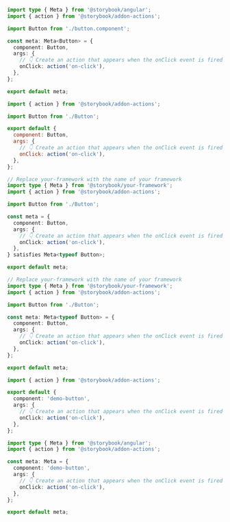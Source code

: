 ```ts filename="Button.stories.ts" renderer="angular" language="ts"
import type { Meta } from '@storybook/angular';
import { action } from '@storybook/addon-actions';

import Button from './button.component';

const meta: Meta<Button> = {
  component: Button,
  args: {
    // 👇 Create an action that appears when the onClick event is fired
    onClick: action('on-click'),
  },
};

export default meta;
```

```js filename="Button.stories.js" renderer="common" language="js" tabTitle="CSF 3"
import { action } from '@storybook/addon-actions';

import Button from './Button';

export default {
  component: Button,
  args: {
    // 👇 Create an action that appears when the onClick event is fired
    onClick: action('on-click'),
  },
};
```

```ts filename="Button.stories.ts" renderer="common" language="ts-4-9"
// Replace your-framework with the name of your framework
import type { Meta } from '@storybook/your-framework';
import { action } from '@storybook/addon-actions';

import Button from './Button';

const meta = {
  component: Button,
  args: {
    // 👇 Create an action that appears when the onClick event is fired
    onClick: action('on-click'),
  },
} satisfies Meta<typeof Button>;

export default meta;
```

```ts filename="Button.stories.ts" renderer="common" language="ts" tabTitle="CSF 3"
// Replace your-framework with the name of your framework
import type { Meta } from '@storybook/your-framework';
import { action } from '@storybook/addon-actions';

import Button from './Button';

const meta: Meta<typeof Button> = {
  component: Button,
  args: {
    // 👇 Create an action that appears when the onClick event is fired
    onClick: action('on-click'),
  },
};

export default meta;
```

```ts filename="Button.stories.js" renderer="web-components" language="js"
import { action } from '@storybook/addon-actions';

export default {
  component: 'demo-button',
  args: {
    // 👇 Create an action that appears when the onClick event is fired
    onClick: action('on-click'),
  },
};
```

```ts filename="Button.stories.ts" renderer="web-components" language="ts"
import type { Meta } from '@storybook/angular';
import { action } from '@storybook/addon-actions';

const meta: Meta = {
  component: 'demo-button',
  args: {
    // 👇 Create an action that appears when the onClick event is fired
    onClick: action('on-click'),
  },
};

export default meta;
```

